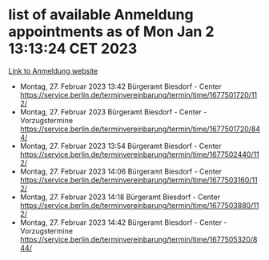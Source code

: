 # list of available Anmeldung appointments as of Mon Jan  2 13:13:24 CET 2023
[Link to Anmeldung website](https://service.berlin.de/terminvereinbarung/termin/tag.php?termin=0&anliegen[]=120686&dienstleisterlist=122210,122217,327316,122219,327312,122227,327314,122231,327346,122243,327348,122252,329742,122260,329745,122262,329748,122254,329751,122271,327278,122273,327274,122277,327276,330436,122280,327294,122282,327290,122284,327292,327539,122291,327270,122285,327266,122286,327264,122296,327268,150230,329760,122301,327282,122297,327286,122294,327284,122312,329763,122314,329775,122304,327330,122311,327334,122309,327332,122281,327352,122279,329772,122276,327324,122274,327326,122267,329766,122246,327318,122251,327320,122257,327322,122208,327298,122226,327300,121362,121364&herkunft=http%3A%2F%2Fservice.berlin.de%2Fdienstleistung%2F120686%2F)
- Montag, 27. Februar 2023 13:42 Bürgeramt Biesdorf - Center https://service.berlin.de/terminvereinbarung/termin/time/1677501720/112/
- Montag, 27. Februar 2023  Bürgeramt Biesdorf - Center - Vorzugstermine https://service.berlin.de/terminvereinbarung/termin/time/1677501720/844/
- Montag, 27. Februar 2023 13:54 Bürgeramt Biesdorf - Center https://service.berlin.de/terminvereinbarung/termin/time/1677502440/112/
- Montag, 27. Februar 2023 14:06 Bürgeramt Biesdorf - Center https://service.berlin.de/terminvereinbarung/termin/time/1677503160/112/
- Montag, 27. Februar 2023 14:18 Bürgeramt Biesdorf - Center https://service.berlin.de/terminvereinbarung/termin/time/1677503880/112/
- Montag, 27. Februar 2023 14:42 Bürgeramt Biesdorf - Center - Vorzugstermine https://service.berlin.de/terminvereinbarung/termin/time/1677505320/844/
